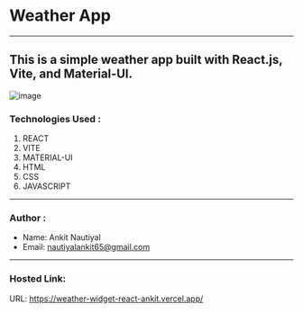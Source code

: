 # Weather App
---
## This is a simple weather app built with React.js, Vite, and Material-UI.

![image](https://github.com/user-attachments/assets/22c06f51-84a6-4cdf-99e9-205f1bcf8cff)


### Technologies Used :
1. REACT
2. VITE
3. MATERIAL-UI
4. HTML
5. CSS
6. JAVASCRIPT
---
### Author :
- Name: Ankit Nautiyal
- Email: nautiyalankit65@gmail.com
---
### Hosted Link:
URL: https://weather-widget-react-ankit.vercel.app/
